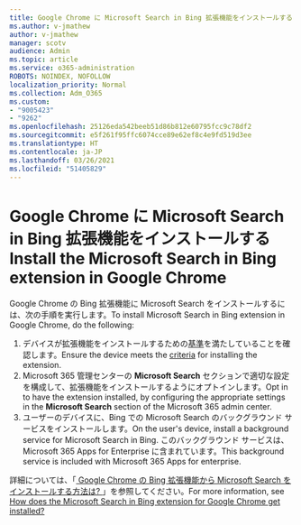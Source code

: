 ```yaml
---
title: Google Chrome に Microsoft Search in Bing 拡張機能をインストールする
ms.author: v-jmathew
author: v-jmathew
manager: scotv
audience: Admin
ms.topic: article
ms.service: o365-administration
ROBOTS: NOINDEX, NOFOLLOW
localization_priority: Normal
ms.collection: Adm_O365
ms.custom:
- "9005423"
- "9262"
ms.openlocfilehash: 25126eda542beeb51d86b812e60795fcc9c78df2
ms.sourcegitcommit: e5f261f95ffc6074cce89e62ef8c4e9fd519d3ee
ms.translationtype: HT
ms.contentlocale: ja-JP
ms.lasthandoff: 03/26/2021
ms.locfileid: "51405829"
---
```

# <a name="install-the-microsoft-search-in-bing-extension-in-google-chrome"></a><span data-ttu-id="e1d00-102">Google Chrome に Microsoft Search in Bing 拡張機能をインストールする</span><span class="sxs-lookup"><span data-stu-id="e1d00-102">Install the Microsoft Search in Bing extension in Google Chrome</span></span>

<span data-ttu-id="e1d00-103">Google Chrome の Bing 拡張機能に Microsoft Search をインストールするには、次の手順を実行します。</span><span class="sxs-lookup"><span data-stu-id="e1d00-103">To install Microsoft Search in Bing extension in Google Chrome, do the following:</span></span>

1. <span data-ttu-id="e1d00-104">デバイスが拡張機能をインストールするための[基準](https://go.microsoft.com/fwlink/?linkid=2152236)を満たしていることを確認します。</span><span class="sxs-lookup"><span data-stu-id="e1d00-104">Ensure the device meets the [criteria](https://go.microsoft.com/fwlink/?linkid=2152236) for installing the extension.</span></span>
2. <span data-ttu-id="e1d00-105">Microsoft 365 管理センターの **Microsoft Search** セクションで適切な設定を構成して、拡張機能をインストールするようにオプトインします。</span><span class="sxs-lookup"><span data-stu-id="e1d00-105">Opt in to have the extension installed, by configuring the appropriate settings in the **Microsoft Search** section of the Microsoft 365 admin center.</span></span>
3. <span data-ttu-id="e1d00-106">ユーザーのデバイスに、Bing での Microsoft Search のバックグラウンド サービスをインストールします。</span><span class="sxs-lookup"><span data-stu-id="e1d00-106">On the user's device, install a background service for Microsoft Search in Bing.</span></span> <span data-ttu-id="e1d00-107">このバックグラウンド サービスは、Microsoft 365 Apps for Enterprise に含まれています。</span><span class="sxs-lookup"><span data-stu-id="e1d00-107">This background service is included with Microsoft 365 Apps for enterprise.</span></span>

<span data-ttu-id="e1d00-108">詳細については、「[ Google Chrome の Bing 拡張機能から Microsoft Search をインストールする方法は? ](https://go.microsoft.com/fwlink/?linkid=2150992)」を参照してください。</span><span class="sxs-lookup"><span data-stu-id="e1d00-108">For more information, see [How does the Microsoft Search in Bing extension for Google Chrome get installed?](https://go.microsoft.com/fwlink/?linkid=2150992)</span></span>

